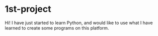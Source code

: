 # 1st-project
Hi! I have just started to learn Python, and would like to use what I have learned to create some programs on this platform. 
